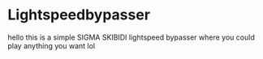 # Lightspeedbypasser
hello this is a simple SIGMA SKIBIDI lightspeed bypasser where you could play anything you want lol
